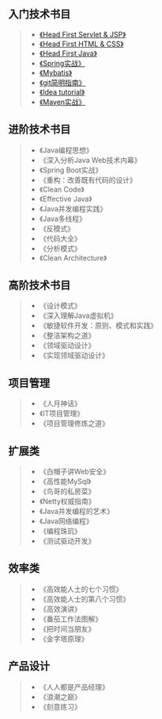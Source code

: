## 入门技术书目

> - [《Head First Servlet & JSP》](http://product.dangdang.com/20926088.html)
> - [《Head First HTML & CSS》](http://product.dangdang.com/23348110.html)
> - [《Head First Java》](http://product.dangdang.com/1201222959.html)
> - [《Spring实战》](http://product.dangdang.com/23931418.html)
> - [《Mybatis》](http://www.mybatis.org/mybatis-3/zh/index.html)
> - [《git简明指南》](http://rogerdudler.github.io/git-guide/index.zh.html)
> - [《Idea tutorial》](https://github.com/guobinhit/intellij-idea-tutorial/blob/master/README.md)
> - [《Maven实战》](http://product.dangdang.com/20977961.html)

## 进阶技术书目

> - 《Java编程思想》
> - 《深入分析Java Web技术内幕》
> - 《Spring Boot实战》
> - 《重构：改善既有代码的设计》
> - 《Clean Code》
> - 《Effective Java》
> - 《Java并发编程实践》
> - 《Java多线程》
> - 《反模式》
> - 《代码大全》
> - 《分析模式》
> - 《Clean Architecture》

## 高阶技术书目

> - 《设计模式》
> - 《深入理解Java虚拟机》
> - 《敏捷软件开发：原则、模式和实践》
> - 《整洁架构之道》
> - 《领域驱动设计》
> - 《实现领域驱动设计》

## 项目管理

> - 《人月神话》
> - 《IT项目管理》
> - 《项目管理修炼之道》

## 扩展类

> - 《白帽子讲Web安全》
> - 《高性能MySql》
> - 《鸟哥的私房菜》
> - 《Netty权威指南》
> - 《Java并发编程的艺术》
> - 《Java网络编程》
> - 《编程珠玑》
> - 《测试驱动开发》

## 效率类

> - 《高效能人士的七个习惯》
> - 《高效能人士的第八个习惯》
> - 《高效演讲》
> - 《番茄工作法图解》
> - 《把时间当朋友》
> - 《金字塔原理》

## 产品设计

> - 《人人都是产品经理》
> - 《浪潮之巅》
> - 《刻意练习》
